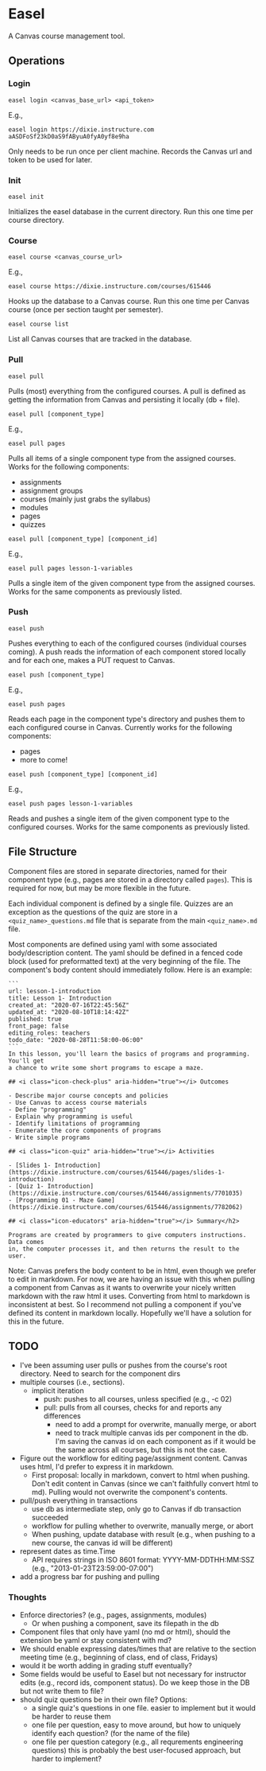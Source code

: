 # Easel

A Canvas course management tool.

## Operations

### Login

```
easel login <canvas_base_url> <api_token>
```

E.g.,

```
easel login https://dixie.instructure.com aASDFoSf23kD0aS9fAByuA0fyA0yf8e9ha
```

Only needs to be run once per client machine. Records the Canvas url and token
to be used for later.

### Init

```
easel init
```

Initializes the easel database in the current directory. Run this one time per
course directory.

### Course

```
easel course <canvas_course_url>
```

E.g.,

```
easel course https://dixie.instructure.com/courses/615446
```

Hooks up the database to a Canvas course. Run this one time per Canvas course
(once per section taught per semester).

```
easel course list
```

List all Canvas courses that are tracked in the database.

### Pull

```
easel pull
```

Pulls (most) everything from the configured courses. A pull is defined as
getting the information from Canvas and persisting it locally (db + file).

```
easel pull [component_type]
```

E.g.,

```
easel pull pages
```

Pulls all items of a single component type from the assigned courses. Works for
the following components:

- assignments
- assignment groups
- courses (mainly just grabs the syllabus)
- modules
- pages
- quizzes

```
easel pull [component_type] [component_id]
```

E.g.,

```
easel pull pages lesson-1-variables
```

Pulls a single item of the given component type from the assigned courses. Works
for the same components as previously listed.

### Push

```
easel push
```

Pushes everything to each of the configured courses (individual courses coming).
A push reads the information of each component stored locally and for each one,
makes a PUT request to Canvas.

```
easel push [component_type]
```

E.g.,

```
easel push pages
```

Reads each page in the component type's directory and pushes them to each
configured course in Canvas. Currently works for the following components:

- pages
- more to come!

```
easel push [component_type] [component_id]
```

E.g.,

```
easel push pages lesson-1-variables
```

Reads and pushes a single item of the given component type to the configured
courses. Works for the same components as previously listed.

## File Structure

Component files are stored in separate directories, named for their component
type (e.g., pages are stored in a directory called `pages`). This is required
for now, but may be more flexible in the future.

Each individual component is defined by a single file. Quizzes are an exception
as the questions of the quiz are store in a `<quiz_name>_questions.md` file that
is separate from the main `<quiz_name>.md` file.

Most components are defined using yaml with some associated body/description
content. The yaml should be defined in a fenced code block (used for
preformatted text) at the very beginning of the file. The component's body
content should immediately follow. Here is an example:

~~~
```
url: lesson-1-introduction
title: Lesson 1- Introduction
created_at: "2020-07-16T22:45:56Z"
updated_at: "2020-08-10T18:14:42Z"
published: true
front_page: false
editing_roles: teachers
todo_date: "2020-08-28T11:58:00-06:00"
```
In this lesson, you'll learn the basics of programs and programming. You'll get
a chance to write some short programs to escape a maze.

## <i class="icon-check-plus" aria-hidden="true"></i> Outcomes

- Describe major course concepts and policies
- Use Canvas to access course materials
- Define "programming"
- Explain why programming is useful
- Identify limitations of programming
- Enumerate the core components of programs
- Write simple programs

## <i class="icon-quiz" aria-hidden="true"></i> Activities

- [Slides 1- Introduction](https://dixie.instructure.com/courses/615446/pages/slides-1-introduction)
- [Quiz 1- Introduction](https://dixie.instructure.com/courses/615446/assignments/7701035)
- [Programming 01 - Maze Game](https://dixie.instructure.com/courses/615446/assignments/7782062)

## <i class="icon-educators" aria-hidden="true"></i> Summary</h2>

Programs are created by programmers to give computers instructions. Data comes
in, the computer processes it, and then returns the result to the user.
~~~

Note: Canvas prefers the body content to be in html, even though we prefer to
edit in markdown. For now, we are having an issue with this when pulling a
component from Canvas as it wants to overwrite your nicely written markdown with
the raw html it uses. Converting from html to markdown is inconsistent at best.
So I recommend not pulling a component if you've defined its content in markdown
locally. Hopefully we'll have a solution for this in the future.

## TODO

- I've been assuming user pulls or pushes from the course's root directory. Need
  to search for the component dirs
- multiple courses (i.e., sections).
    - implicit iteration
        - push: pushes to all courses, unless specified (e.g., -c 02)
        - pull: pulls from all courses, checks for and reports any differences
            - need to add a prompt for overwrite, manually merge, or abort
            - need to track multiple canvas ids per component in the db. I'm
              saving the canvas id on each component as if it would be the same
              across all courses, but this is not the case.
- Figure out the workflow for editing page/assignment content. Canvas uses html,
  I'd prefer to express it in markdown.
  - First proposal: locally in markdown, convert to html when pushing. Don't
    edit content in Canvas (since we can't faithfully convert html to md).
    Pulling would not overwrite the component's contents.
- pull/push everything in transactions
    - use db as intermediate step, only go to Canvas if db transaction succeeded
    - workflow for pulling whether to overwrite, manually merge, or abort
    - When pushing, update database with result (e.g., when pushing to a new
      course, the canvas id will be different)
- represent dates as time.Time
    - API requires strings in ISO 8601 format: YYYY-MM-DDTHH:MM:SSZ (e.g., "2013-01-23T23:59:00-07:00")
- add a progress bar for pushing and pulling

### Thoughts

- Enforce directories? (e.g., pages, assignments, modules)
    - Or when pushing a component, save its filepath in the db
- Component files that only have yaml (no md or html), should the extension be
  yaml or stay consistent with md?
- We should enable expressing dates/times that are relative to the section
  meeting time (e.g., beginning of class, end of class, Fridays)
- would it be worth adding in grading stuff eventually?
- Some fields would be useful to Easel but not necessary for instructor edits
  (e.g., record ids, component status).
  Do we keep those in the DB but not write them to file?
- should quiz questions be in their own file? Options:
    - a single quiz's questions in one file. easier to implement but it would be
      harder to reuse them
    - one file per question, easy to move around, but how to uniquely identify
      each question? (for the name of the file)
    - one file per question category (e.g., all requrements engineering
      questions) this is probably the best user-focused approach, but harder to
      implement?
